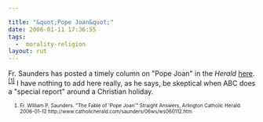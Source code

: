 ```yaml
---

title: "&quot;Pope Joan&quot;"
date: 2006-01-11 17:36:55
tags:
  -  morality-religion
layout: rut
---
```



<p>Fr. Saunders has posted a timely column on "Pope Joan" in the <em>Herald</em> <a href="http://www.catholicherald.com/saunders/06ws/ws060112.htm" title="The Fable of 'Pope Joan'">here</a>.<sup><a href="http://www.catholicherald.com/saunders/06ws/ws060112.htm" title="The Fable of 'Pope Joan'">[1]</a></sup> I have nothing to add here really, as he says, be skeptical when ABC does a "special report" around a Christian holiday.</p>   <ol><font size="-2"><li>Fr. William P. Saunders.  "The Fable of 'Pope Joan'" Straight Answers, Arlington Catholic Herald. 2006-01-12 http://www.catholicherald.com/saunders/06ws/ws060112.htm </li></font></ol>

